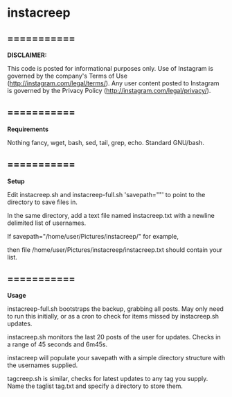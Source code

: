 # instacreep
===========
---
**DISCLAIMER:**

This code is posted for informational purposes only. Use of Instagram is governed by the company's Terms of Use (http://instagram.com/legal/terms/). Any user content posted to Instagram is governed by the Privacy Policy (http://instagram.com/legal/privacy/).


===========
---
**Requirements**

Nothing fancy, wget, bash, sed, tail, grep, echo.  Standard GNU/bash.

===========
---
**Setup**

Edit instacreep.sh and instacreep-full.sh 'savepath=""' to point to the directory to save files in.

In the same directory, add a text file named instacreep.txt with a newline delimited list of usernames.

If savepath="/home/user/Pictures/instacreep/" for example,

then file /home/user/Pictures/instacreep/instacreep.txt should contain your list.

===========
---
**Usage**

instacreep-full.sh bootstraps the backup, grabbing all posts.  May only need to run this initially, or as a cron to check for items missed by instacreep.sh updates.

instacreep.sh monitors the last 20 posts of the user for updates.  Checks in a range of 45 seconds and 6m45s.

instacreep will populate your savepath with a simple directory structure with the usernames supplied.

tagcreep.sh is similar, checks for latest updates to any tag you supply.  Name the taglist tag.txt and specify a directory to store them.
